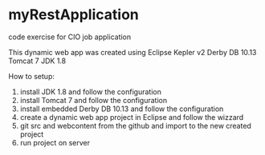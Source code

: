 # myRestApplication
code exercise for CIO job application

This dynamic web app was created using
Eclipse Kepler v2
Derby DB 10.13
Tomcat 7
JDK 1.8


How to setup:
1.  install JDK 1.8 and follow the configuration
2.  install Tomcat 7 and follow the configuration
3.  install embedded Derby DB 10.13 and follow the configuration
4.  create a dynamic web app project in Eclipse and follow the wizzard
5.  git src and webcontent from the github and import to the new created project
6.  run project on server
